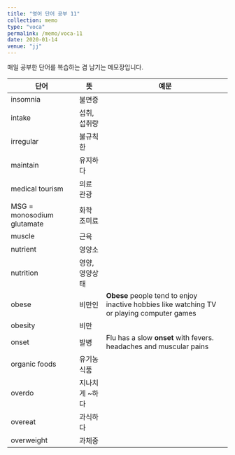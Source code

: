 ```yaml
---
title: "영어 단어 공부 11"
collection: memo
type: "voca"
permalink: /memo/voca-11
date: 2020-01-14
venue: "jj"
---
```


매일 공부한 단어를 복습하는 겸 남기는 메모장입니다.

| 단어            | 뜻   |  예문                                                            |
| --------         | ------ | ------------------------------------------------------------ |
| insomnia | 불면증 |  |
| intake | 섭취, 섭취량 |  |
| irregular | 불규칙한 |  |
| maintain | 유지하다 |  |
| medical tourism | 의료 관광 |  |
| MSG = monosodium glutamate | 화학 조미료 |  |
| muscle | 근육 |  |
| nutrient | 영양소 |  |
| nutrition | 영양, 영양상태 |  |
| obese | 비만인 | **Obese** people tend to enjoy inactive hobbies like watching TV or playing computer games |
| obesity | 비만 |  |
| onset | 발병 | Flu has a slow **onset** with fevers. headaches and muscular pains |
| organic foods | 유기농 식품 |  |
| overdo | 지나치게 ~하다 |  |
| overeat | 과식하다 |  |
| overweight | 과체중 |  |













